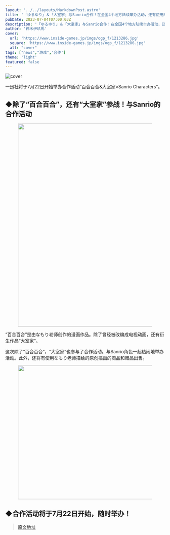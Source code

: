 ```yaml
---
layout: '../../layouts/MarkdownPost.astro'
title: '「ゆるゆり」＆「大室家」与Sanrio合作！在全国4个地方陆续举办活动，还有使用原作·波之里老师描绘的插图的商品'
pubDate: 2023-07-04T07:00:03Z
description: '「ゆるゆり」＆「大室家」与Sanrio合作！在全国4个地方陆续举办活动，还有使用原作·波之里老师描绘的插图的商品'
author: '鈴木伊玖馬'
cover:
  url: 'https://www.inside-games.jp/imgs/ogp_f/1213286.jpg'
  square: 'https://www.inside-games.jp/imgs/ogp_f/1213286.jpg'
  alt: "cover"
tags: ["news","游戏",'合作']
theme: 'light'
featured: false
---
```


![cover](https://www.inside-games.jp/imgs/ogp_f/1213286.jpg)

<figure class="ctms-editor-twitter"><blockquote class="twitter-tweet" data-conversation=""><a href="https://twitter.com/ichijinsha_info/status/1674719705603674113?s=20"></a></blockquote><script async="" charset="utf-8" src="https://platform.twitter.com/widgets.js"></script></figure>

一迅社将于7月22日开始举办合作活动“百合百合&大室家×Sanrio Characters”。

## ◆除了“百合百合”，还有“大室家”参战！与Sanrio的合作活动

<figure class="ctms-editor-image"><img src="https://www.inside-games.jp/imgs/zoom/1213288.png" class="inline-article-image" width="640" height="640"></figure>

“百合百合”是由なもり老师创作的漫画作品。除了曾经被改编成电视动画，还有衍生作品“大室家”。

这次除了“百合百合”，“大室家”也参与了合作活动。与Sanrio角色一起热闹地举办活动。此外，还将有使用なもり老师描绘的原创插画的商品和赠品出售。

<figure class="ctms-editor-image"><img src="https://www.inside-games.jp/imgs/zoom/1213286.png" class="inline-article-image" width="640" height="422"></figure>

## ◆合作活动将于7月22日开始，随时举办！

>[原文地址](https://www.inside-games.jp/article/2023/07/04/146989.html)  